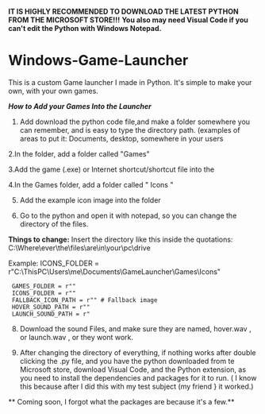 **IT IS HIGHLY RECOMMENDED TO DOWNLOAD THE LATEST PYTHON FROM THE MICROSOFT STORE!!!** **You also may need Visual Code if you can't edit the Python with Windows Notepad.**
# Windows-Game-Launcher
This is a custom Game launcher I made in Python. It's simple to make your own, with your own games. 


**_How to Add your Games Into the Launcher_**
1. Add download the python code file,and make a folder somewhere you can remember, and is easy to type the directory path. (examples of areas to put it: Documents, desktop, somewhere in your users 

2.In the folder, add a folder called "Games"

3.Add the game (.exe) or Internet shortcut/shortcut file into the 

4.In the Games folder, add a folder called " Icons " 

5. Add the example icon image into the folder

6. Go to the python and open it with notepad, so you can change the directory of the files.

**Things to change:**
Insert the directory like this inside the quotations: C:\Where\ever\the\files\are\in\your\pc\drive

Example: 
ICONS_FOLDER = r"C:\ThisPC\Users\me\Documents\GameLauncher\Games\Icons"
     
     
     GAMES_FOLDER = r""
     ICONS_FOLDER = r""
     FALLBACK_ICON_PATH = r"" # Fallback image
     HOVER_SOUND_PATH = r""
     LAUNCH_SOUND_PATH = r"

8. Download the sound Files, and make sure they are named, hover.wav , or launch.wav , or they wont work.

9. After changing the directory of everything, if nothing works after double clicking the .py file, and you have the python downloaded from te Microsoft store, download Visual Code, and the Python extension, as you need to install the dependencies and packages for it to run. ( I know this because after I did this with my test subject (my friend } it worked.)

 ** Coming soon, I forgot what the packages are because it's a few.**
   
